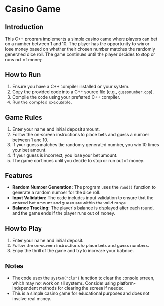 # Casino Game

## Introduction

This C++ program implements a simple casino game where players can bet on a number between 1 and 10. The player has the opportunity to win or lose money based on whether their chosen number matches the randomly generated dice roll. The game continues until the player decides to stop or runs out of money.

## How to Run

1. Ensure you have a C++ compiler installed on your system.
2. Copy the provided code into a C++ source file (e.g., `guessnumber.cpp`).
3. Compile the code using your preferred C++ compiler.
4. Run the compiled executable.

## Game Rules

1. Enter your name and initial deposit amount.
2. Follow the on-screen instructions to place bets and guess a number between 1 and 10.
3. If your guess matches the randomly generated number, you win 10 times your bet amount.
4. If your guess is incorrect, you lose your bet amount.
5. The game continues until you decide to stop or run out of money.

## Features

- **Random Number Generation:** The program uses the `rand()` function to generate a random number for the dice roll.
- **Input Validation:** The code includes input validation to ensure that the entered bet amount and guess are within the valid range.
- **Balance Tracking:** The player's balance is displayed after each round, and the game ends if the player runs out of money.

## How to Play

1. Enter your name and initial deposit.
2. Follow the on-screen instructions to place bets and guess numbers.
3. Enjoy the thrill of the game and try to increase your balance.

## Notes

- The code uses the `system("cls")` function to clear the console screen, which may not work on all systems. Consider using platform-independent methods for clearing the screen if needed.
- This is a simple casino game for educational purposes and does not involve real money.

